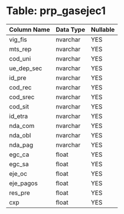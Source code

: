 # Table: prp_gasejec1

| Column Name | Data Type | Nullable |
|-------------|-----------|----------|
| vig_fis | nvarchar | YES |
| mts_rep | nvarchar | YES |
| cod_uni | nvarchar | YES |
| ue_dep_sec | nvarchar | YES |
| id_pre | nvarchar | YES |
| cod_rec | nvarchar | YES |
| cod_srec | nvarchar | YES |
| cod_sit | nvarchar | YES |
| id_etra | nvarchar | YES |
| nda_com | nvarchar | YES |
| nda_obl | nvarchar | YES |
| nda_pag | nvarchar | YES |
| egc_ca | float | YES |
| egc_sa | float | YES |
| eje_oc | float | YES |
| eje_pagos | float | YES |
| res_pre | float | YES |
| cxp | float | YES |
